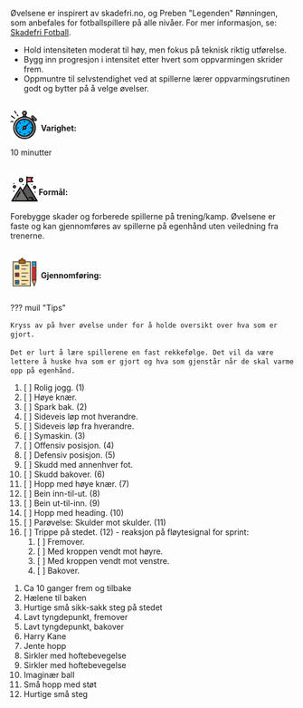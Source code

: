 <!-- Global site tag (gtag.js) - Google Analytics -->
<script async src="https://www.googletagmanager.com/gtag/js?id=G-X5TVX1RNG8"></script>
<script>
  window.dataLayer = window.dataLayer || [];
  function gtag(){dataLayer.push(arguments);}
  gtag('js', new Date());

  gtag('config', 'G-X5TVX1RNG8');
</script>

Øvelsene er inspirert av skadefri.no, og Preben "Legenden" Rønningen, som anbefales for fotballspillere på alle nivåer. For mer informasjon, se: [Skadefri Fotball](https://skadefri.no/idretter/fotball/skadefri-fotball/).

- Hold intensiteten moderat til høy, men fokus på teknisk riktig utførelse.
- Bygg inn progresjon i intensitet etter hvert som oppvarmingen skrider frem.
- Oppmuntre til selvstendighet ved at spillerne lærer oppvarmingsrutinen godt og bytter på å velge øvelser.
  <br><br>

<img src="../../assets/img/timer.png" alt="10 minutes" style="width: 50px; height: 50px; vertical-align: middle; margin-bottom: 15px;"> **Varighet:**<br>
10 minutter
<br><br>

<img src="../../assets/img/mission.png" alt="10 minutes" style="width: 50px; height: 50px; vertical-align: middle; margin-bottom: 15px;">**Formål:**<br>
Forebygge skader og forberede spillerne på trening/kamp. Øvelsene er faste og kan gjennomføres av spillerne på egenhånd uten veiledning fra trenerne.
<br><br>

<img src="../../assets/img/complete.png" alt="10 minutes" style="width: 50px; height: 50px; vertical-align: middle; margin-bottom: 15px;"> **Gjennomføring:**

<div class="annotate" markdown>

??? muil "Tips"

    Kryss av på hver øvelse under for å holde oversikt over hva som er gjort.

    Det er lurt å lære spillerene en fast rekkefølge. Det vil da være lettere å huske hva som er gjort og hva som gjenstår når de skal varme opp på egenhånd.

1. [ ] Rolig jogg. (1)
2. [ ] Høye knær.
3. [ ] Spark bak. (2)
4. [ ] Sideveis løp mot hverandre.
5. [ ] Sideveis løp fra hverandre.
6. [ ] Symaskin. (3)
7. [ ] Offensiv posisjon. (4)
8. [ ] Defensiv posisjon. (5)
9. [ ] Skudd med annenhver fot.
10. [ ] Skudd bakover. (6)
11. [ ] Hopp med høye knær. (7)
12. [ ] Bein inn-til-ut. (8)
13. [ ] Bein ut-til-inn. (9)
14. [ ] Hopp med heading. (10)
15. [ ] Parøvelse: Skulder mot skulder. (11)
16. [ ] Trippe på stedet. (12) - reaksjon på fløytesignal for sprint:
    1. [ ] Fremover.
    2. [ ] Med kroppen vendt mot høyre.
    3. [ ] Med kroppen vendt mot venstre.
    4. [ ] Bakover.

</div>

1. Ca 10 ganger frem og tilbake
2. Hælene til baken
3. Hurtige små sikk-sakk steg på stedet
4. Lavt tyngdepunkt, fremover
5. Lavt tyngdepunkt, bakover
6. Harry Kane
7. Jente hopp
8. Sirkler med hoftebevegelse
9. Sirkler med hoftebevegelse
10. Imaginær ball
11. Små hopp med støt
12. Hurtige små steg
